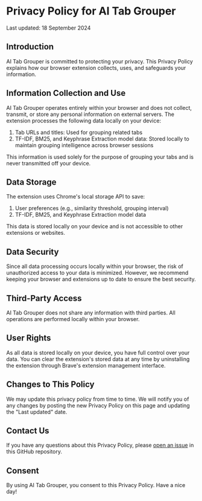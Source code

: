 # Privacy Policy for AI Tab Grouper

Last updated: 18 September 2024

## Introduction

AI Tab Grouper is committed to protecting your privacy. This Privacy Policy explains how our browser extension collects, uses, and safeguards your information.

## Information Collection and Use

AI Tab Grouper operates entirely within your browser and does not collect, transmit, or store any personal information on external servers. The extension processes the following data locally on your device:

1. Tab URLs and titles: Used for grouping related tabs
2. TF-IDF, BM25, and Keyphrase Extraction model data: Stored locally to maintain grouping intelligence across browser sessions

This information is used solely for the purpose of grouping your tabs and is never transmitted off your device.

## Data Storage

The extension uses Chrome's local storage API to save:

1. User preferences (e.g., similarity threshold, grouping interval)
2. TF-IDF, BM25, and Keyphrase Extraction model data

This data is stored locally on your device and is not accessible to other extensions or websites.

## Data Security

Since all data processing occurs locally within your browser, the risk of unauthorized access to your data is minimized. However, we recommend keeping your browser and extensions up to date to ensure the best security.

## Third-Party Access

AI Tab Grouper does not share any information with third parties. All operations are performed locally within your browser.

## User Rights

As all data is stored locally on your device, you have full control over your data. You can clear the extension's stored data at any time by uninstalling the extension through Brave's extension management interface.

## Changes to This Policy

We may update this privacy policy from time to time. We will notify you of any changes by posting the new Privacy Policy on this page and updating the "Last updated" date.

## Contact Us

If you have any questions about this Privacy Policy, please [open an issue](https://github.com/geeknik/ai-tab-grouper/issues/new/choose) in this GitHub repository.

## Consent

By using AI Tab Grouper, you consent to this Privacy Policy. Have a nice day!
